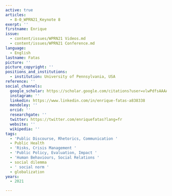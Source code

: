 ```yaml
---
active: true
articles:
  - 8-0_WPRN21_Keynote 8
exerpt: ''
firstname: Enrique
issue:
  - content/issues/WPRN21 Videos.md
  - content/issues/WPRN21 Conference.md
language:
  - English
lastname: Fatas
picture: ''
picture_copyright: ''
positions_and_institutions:
  - institution: University of Pennsylvania, USA
reference: ''
social_channels:
  google_scholar: https://scholar.google.com/citations?user=vlwPdfsAAAAJ&hl=en
  instagram: ''
  linkedin: https://www.linkedin.com/in/enrique-fatas-a838338
  mendeley: ''
  orcid: ''
  researchgate: ''
  twitter: https://twitter.com/enriquefatas?lang=fr
  website: ''
  wikipedia: ''
tags:
  - 'Public Discourse, Rhetorics, Communication '
  - Public Health
  - 'Risks, Crisis Management '
  - 'Public Policy, Evaluation, Impact '
  - 'Human Behaviours, Social Relations '
  - social dilemma
  - ' social norm '
  - globalization
years:
  - 2021

---
```

